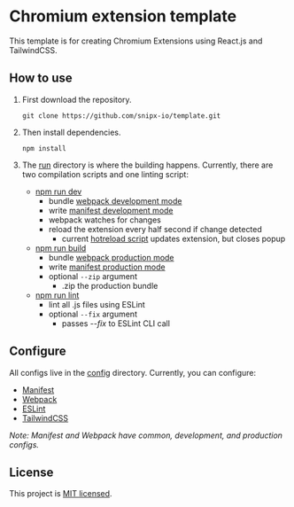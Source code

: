 # Chromium extension template
This template is for creating Chromium Extensions using React.js and TailwindCSS.

## How to use
1. First download the repository.
    ```
    git clone https://github.com/snipx-io/template.git
    ```
2. Then install dependencies.
    ```
    npm install
    ```
3. The [run](./run/) directory is where the building happens. Currently, there are two compilation scripts and one linting script:

    - [npm run dev](./run/dev.js)
        - bundle [webpack development mode](./config/webpack/development.js)
        - write [manifest development mode](./config/manifest/development.json)
        - webpack watches for changes
        - reload the extension every half second if change detected
            - current [hotreload script](./run/scripts/hotreload.js) updates extension, but closes popup
    - [npm run build](./run/build.js)
        - bundle [webpack production mode](./config/webpack/production.js)
        - write [manifest production mode](./config/manifest/production.json)
        - optional `--zip` argument
            - .zip the production bundle
    - [npm run lint](./run/lint.js)
        - lint all .js files using ESLint
        - optional `--fix` argument
            - passes *--fix* to ESLint CLI call

## Configure
All configs live in the [config](./config/) directory. Currently, you can configure:
- [Manifest](./config/manifest/)
- [Webpack](./config/webpack/)
- [ESLint](./config/.eslintrc.json)
- [TailwindCSS](./config/tailwindcss.js)

*Note: Manifest and Webpack have common, development, and production configs.*
## License
This project is [MIT licensed](./LICENSE).